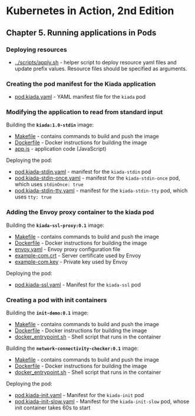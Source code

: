 # Kubernetes in Action, 2nd Edition

## Chapter 5. Running applications in Pods

### Deploying resources
- [../scripts/apply.sh](../scripts/apply.sh) - helper script to deploy resource yaml files and update prefix values.  Resource files should be specified as arguments.

### Creating the pod manifest for the Kiada application
- [pod.kiada.yaml](pod.kiada.yaml) - YAML manifest file for the `kiada` pod

### Modifying the application to read from standard input
Building the **`kiada:1.0-stdin`** image:
- [Makefile](kiada-stdin-image/Makefile) - contains commands to build and push the image
- [Dockerfile](kiada-stdin-image/Dockerfile) - Docker instructions for building the image
- [app.js](kiada-stdin-image/app.js) - application code (JavaScript)

Deploying the pod:
- [pod.kiada-stdin.yaml](pod.kiada-stdin.yaml) - manifest for the `kiada-stdin` pod
- [pod.kiada-stdin-once.yaml](pod.kiada-stdin-once.yaml) - manifest for the `kiada-stdin-once` pod, which uses `stdinOnce: true`
- [pod.kiada-stdin-tty.yaml](pod.kiada-stdin-tty.yaml) - manifest for the `kiada-stdin-tty` pod, which uses `tty: true`

### Adding the Envoy proxy container to the kiada pod
Building the **`kiada-ssl-proxy:0.1`** image:
- [Makefile](kiada-ssl-proxy-image/Makefile) - contains commands to build and push the image
- [Dockerfile](kiada-ssl-proxy-image/Dockerfile) - Docker instructions for building the image
- [envoy.yaml](kiada-ssl-proxy-image/envoy.yaml) - Envoy proxy configuration file
- [example-com.crt](kiada-ssl-proxy-image/example-com.crt) - Server certificate used by Envoy
- [example-com.key](kiada-ssl-proxy-image/example-com.key) - Private key used by Envoy

Deploying the pod:
- [pod.kiada-ssl.yaml](pod.kiada-ssl.yaml) - Manifest for the `kiada-ssl` pod


### Creating a pod with init containers
Building the **`init-demo:0.1`** image:
- [Makefile](init-demo-0.1/Makefile) - contains commands to build and push the image
- [Dockerfile](init-demo-0.1/Dockerfile) - Docker instructions for building the image
- [docker_entrypoint.sh](init-demo-0.1/docker_entrypoint.sh) - Shell script that runs in the container

Building the **`network-connectivity-checker:0.1`** image:
- [Makefile](network-connectivity-checker-0.1/Makefile) - contains commands to build and push the image
- [Dockerfile](network-connectivity-checker-0.1/Dockerfile) - Docker instructions for building the image
- [docker_entrypoint.sh](network-connectivity-checker-0.1/docker_entrypoint.sh) - Shell script that runs in the container

Deploying the pod:
- [pod.kiada-init.yaml](pod.kiada-init.yaml) - Manifest for the `kiada-init` pod
- [pod.kiada-init-slow.yaml](pod.kiada-init-slow.yaml) - Manifest for the `kiada-init-slow` pod, whose init container takes 60s to start
